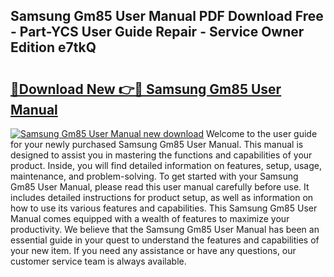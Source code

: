 ## Samsung Gm85 User Manual PDF Download Free - Part-YCS User Guide Repair - Service Owner Edition e7tkQ

# <h2><a href="http://cf10220.oget.top/?id=Samsung+Gm85+User+Manual">🔗Download New 👉🔴 Samsung Gm85 User Manual</a></h2>

[![Samsung Gm85 User Manual new download](https://i.imgur.com/5g1atiW.png)](http://cf10220.oget.top/?id=Samsung+Gm85+User+Manual)
Welcome to the user guide for your newly purchased Samsung Gm85 User Manual. This manual is designed to assist you in mastering the functions and capabilities of your product. Inside, you will find detailed information on features, setup, usage, maintenance, and problem-solving. To get started with your Samsung Gm85 User Manual, please read this user manual carefully before use. It includes detailed instructions for product setup, as well as information on how to use its various features and capabilities. This Samsung Gm85 User Manual comes equipped with a wealth of features to maximize your productivity. We believe that the Samsung Gm85 User Manual has been an essential guide in your quest to understand the features and capabilities of your new item. If you need any assistance or have any questions, our customer service team is always available.
